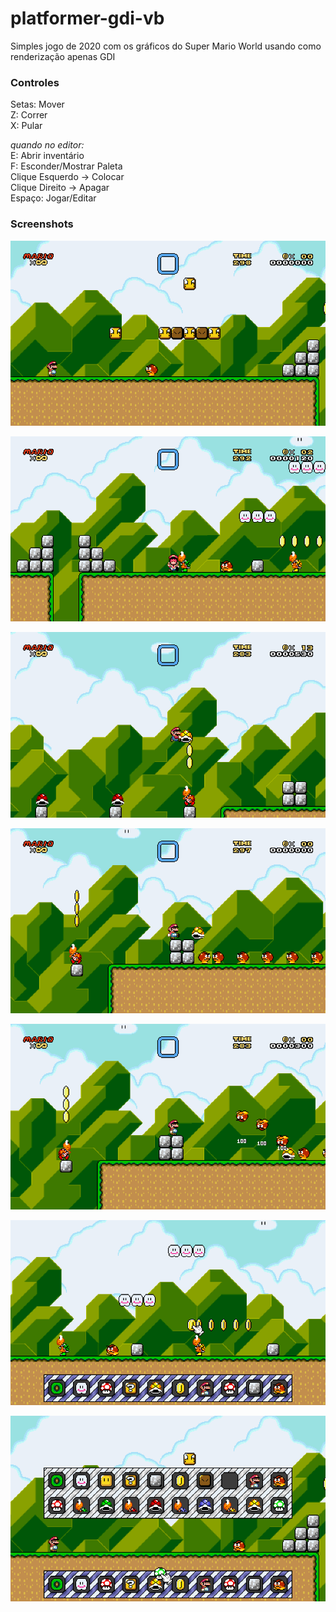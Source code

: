 
# platformer-gdi-vb
Simples jogo de 2020 com os gráficos do Super Mario World usando como renderização apenas GDI

### Controles
Setas: Mover  
Z: Correr  
X: Pular

*quando no editor:*  
E: Abrir inventário  
F: Esconder/Mostrar Paleta  
Clique Esquerdo -> Colocar  
Clique Direito -> Apagar  
Espaço: Jogar/Editar

### Screenshots

![platformer-scr1.png](screenshots/platformer-scr1.png)

![platformer-scr2.png](screenshots/platformer-scr2.png)

![platformer-scr3.png](screenshots/platformer-scr3.png)

![platformer-scr4.png](screenshots/platformer-scr4.png)

![platformer-scr5.png](screenshots/platformer-scr5.png)

![platformer-scr6.png](screenshots/platformer-scr6.png)

![platformer-scr7.png](screenshots/platformer-scr7.png)

